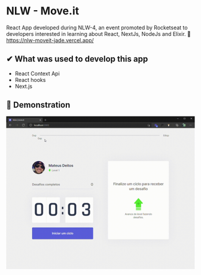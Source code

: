 # NLW - Move.it
React App developed during NLW-4, an event promoted by Rocketseat to developers interested in learning about React, NextJs, NodeJs and Elixir.
🔗 https://nlw-moveit-jade.vercel.app/

## ✔ What was used to develop this app
* React Context Api
* React hooks
* Next.js

## 👀 Demonstration
<img src="./frontend/moveit-next/.github/demo.gif"/>
